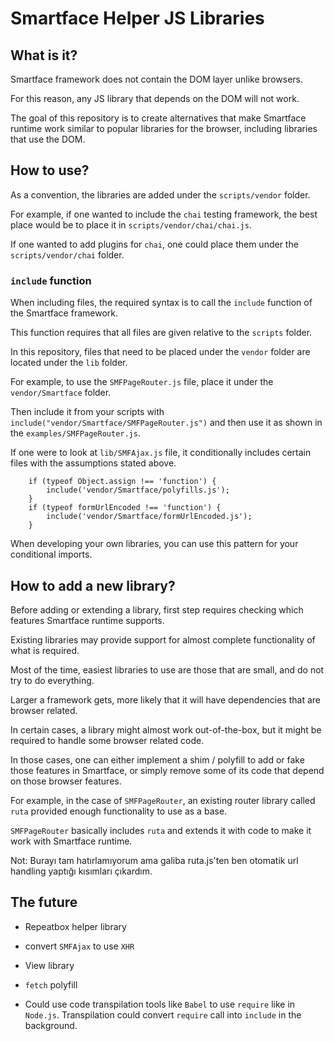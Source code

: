 # Smartface Helper JS Libraries

## What is it?

Smartface framework does not contain the DOM layer unlike browsers.

For this reason, any JS library that depends on the DOM will not work.

The goal of this repository is to create alternatives that make Smartface runtime work similar to popular libraries for the browser, including libraries that use the DOM.

## How to use?

As a convention, the libraries are added under the `scripts/vendor` folder.

For example, if one wanted to include the `chai` testing framework, the best place would be to place it in `scripts/vendor/chai/chai.js`.

If one wanted to add plugins for `chai`, one could place them under the `scripts/vendor/chai` folder.

### `include` function

When including files, the required syntax is to call the `include` function of the Smartface framework.

This function requires that all files are given relative to the `scripts` folder.

In this repository, files that need to be placed under the `vendor` folder are located under the `lib` folder.

For example, to use the `SMFPageRouter.js` file, place it under the `vendor/Smartface` folder.

Then include it from your scripts with `include("vendor/Smartface/SMFPageRouter.js")` and then use it as shown in the `examples/SMFPageRouter.js`.

If one were to look at `lib/SMFAjax.js` file, it conditionally includes certain files with the assumptions stated above.

		if (typeof Object.assign !== 'function') {
			include('vendor/Smartface/polyfills.js');
		}
		if (typeof formUrlEncoded !== 'function') {
			include('vendor/Smartface/formUrlEncoded.js');
		}

When developing your own libraries, you can use this pattern for your conditional imports.

## How to add a new library?

Before adding or extending a library, first step requires checking which features Smartface runtime supports.

Existing libraries may provide support for almost complete functionality of what is required.

Most of the time, easiest libraries to use are those that are small, and do not try to do everything.

Larger a framework gets, more likely that it will have dependencies that are browser related.

In certain cases, a library might almost work out-of-the-box, but it might be required to handle some browser related code.

In those cases, one can either implement a shim / polyfill to add or fake those features in Smartface, or simply remove some of its code that depend on those browser features.

For example, in the case of `SMFPageRouter`, an existing router library called `ruta` provided enough functionality to use as a base.

`SMFPageRouter` basically includes `ruta` and extends it with code to make it work with Smartface runtime.

Not: Burayı tam hatırlamıyorum ama galiba ruta.js'ten ben otomatik url handling yaptığı kısımları çıkardım.

## The future

- Repeatbox helper library

- convert `SMFAjax` to use `XHR`

- View library

- `fetch` polyfill

- Could use code transpilation tools like `Babel` to use `require` like in `Node.js`. Transpilation could convert `require` call into `include` in the background.


